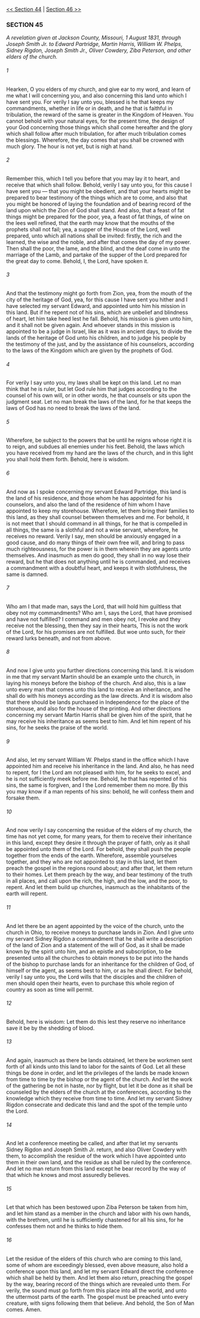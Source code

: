 [<< Section 44](Section%2044)  |  [Section 46 >>](Section%2046)

### SECTION 45

*A revelation given at Jackson County, Missouri, 1 August 1831, through Joseph Smith Jr. to Edward Partridge, Martin Harris, William W. Phelps, Sidney Rigdon, Joseph Smith Jr., Oliver Cowdery, Ziba Peterson, and other elders of the church.*

###### 1
Hearken, O you elders of my church, and give ear to my word, and learn of me what I will concerning you, and also concerning this land unto which I have sent you. For verily I say unto you, blessed is he that keeps my commandments, whether in life or in death, and he that is faithful in tribulation, the reward of the same is greater in the Kingdom of Heaven. You cannot behold with your natural eyes, for the present time, the design of your God concerning those things which shall come hereafter and the glory which shall follow after much tribulation, for after much tribulation comes the blessings. Wherefore, the day comes that you shall be crowned with much glory. The hour is not yet, but is nigh at hand.

###### 2
Remember this, which I tell you before that you may lay it to heart, and receive that which shall follow. Behold, verily I say unto you, for this cause I have sent you — that you might be obedient, and that your hearts might be prepared to bear testimony of the things which are to come, and also that you might be honored of laying the foundation and of bearing record of the land upon which the Zion of God shall stand. And also, that a feast of fat things might be prepared for the poor, yea, a feast of fat things, of wine on the lees well refined, that the earth may know that the mouths of the prophets shall not fail; yea, a supper of the House of the Lord, well prepared, unto which all nations shall be invited: firstly, the rich and the learned, the wise and the noble, and after that comes the day of my power. Then shall the poor, the lame, and the blind, and the deaf come in unto the marriage of the Lamb, and partake of the supper of the Lord prepared for the great day to come. Behold, I, the Lord, have spoken it.

###### 3
And that the testimony might go forth from Zion, yea, from the mouth of the city of the heritage of God, yea, for this cause I have sent you hither and I have selected my servant Edward, and appointed unto him his mission in this land. But if he repent not of his sins, which are unbelief and blindness of heart, let him take heed lest he fall. Behold, his mission is given unto him, and it shall not be given again. And whoever stands in this mission is appointed to be a judge in Israel, like as it was in ancient days, to divide the lands of the heritage of God unto his children, and to judge his people by the testimony of the just, and by the assistance of his counselors, according to the laws of the Kingdom which are given by the prophets of God.

###### 4
For verily I say unto you, my laws shall be kept on this land. Let no man think that he is ruler, but let God rule him that judges according to the counsel of his own will, or in other words, he that counsels or sits upon the judgment seat. Let no man break the laws of the land, for he that keeps the laws of God has no need to break the laws of the land.

###### 5
Wherefore, be subject to the powers that be until he reigns whose right it is to reign, and subdues all enemies under his feet. Behold, the laws which you have received from my hand are the laws of the church, and in this light you shall hold them forth. Behold, here is wisdom.

###### 6
And now as I spoke concerning my servant Edward Partridge, this land is the land of his residence, and those whom he has appointed for his counselors, and also the land of the residence of him whom I have appointed to keep my storehouse. Wherefore, let them bring their families to this land, as they shall counsel between themselves and me. For behold, it is not meet that I should command in all things, for he that is compelled in all things, the same is a slothful and not a wise servant, wherefore, he receives no reward. Verily I say, men should be anxiously engaged in a good cause, and do many things of their own free will, and bring to pass much righteousness, for the power is in them wherein they are agents unto themselves. And inasmuch as men do good, they shall in no way lose their reward, but he that does not anything until he is commanded, and receives a commandment with a doubtful heart, and keeps it with slothfulness, the same is damned.

###### 7
Who am I that made man, says the Lord, that will hold him guiltless that obey not my commandments? Who am I, says the Lord, that have promised and have not fulfilled? I command and men obey not, I revoke and they receive not the blessing, then they say in their hearts, This is not the work of the Lord, for his promises are not fulfilled. But woe unto such, for their reward lurks beneath, and not from above.

###### 8
And now I give unto you further directions concerning this land. It is wisdom in me that my servant Martin should be an example unto the church, in laying his moneys before the bishop of the church. And also, this is a law unto every man that comes unto this land to receive an inheritance, and he shall do with his moneys according as the law directs. And it is wisdom also that there should be lands purchased in Independence for the place of the storehouse, and also for the house of the printing. And other directions concerning my servant Martin Harris shall be given him of the spirit, that he may receive his inheritance as seems best to him. And let him repent of his sins, for he seeks the praise of the world.

###### 9
And also, let my servant William W. Phelps stand in the office which I have appointed him and receive his inheritance in the land. And also, he has need to repent, for I the Lord am not pleased with him, for he seeks to excel, and he is not sufficiently meek before me. Behold, he that has repented of his sins, the same is forgiven, and I the Lord remember them no more. By this you may know if a man repents of his sins: behold, he will confess them and forsake them.

###### 10
And now verily I say concerning the residue of the elders of my church, the time has not yet come, for many years, for them to receive their inheritance in this land, except they desire it through the prayer of faith, only as it shall be appointed unto them of the Lord. For behold, they shall push the people together from the ends of the earth. Wherefore, assemble yourselves together, and they who are not appointed to stay in this land, let them preach the gospel in the regions round about; and after that, let them return to their homes. Let them preach by the way, and bear testimony of the truth in all places, and call upon the rich, the high, and the low, and the poor, to repent. And let them build up churches, inasmuch as the inhabitants of the earth will repent.

###### 11
And let there be an agent appointed by the voice of the church, unto the church in Ohio, to receive moneys to purchase lands in Zion. And I give unto my servant Sidney Rigdon a commandment that he shall write a description of the land of Zion and a statement of the will of God, as it shall be made known by the spirit unto him, and an epistle and subscription, to be presented unto all the churches to obtain moneys to be put into the hands of the bishop to purchase lands for an inheritance for the children of God, of himself or the agent, as seems best to him, or as he shall direct. For behold, verily I say unto you, the Lord wills that the disciples and the children of men should open their hearts, even to purchase this whole region of country as soon as time will permit.

###### 12
Behold, here is wisdom: Let them do this lest they reserve no inheritance save it be by the shedding of blood.

###### 13
And again, inasmuch as there be lands obtained, let there be workmen sent forth of all kinds unto this land to labor for the saints of God. Let all these things be done in order, and let the privileges of the lands be made known from time to time by the bishop or the agent of the church. And let the work of the gathering be not in haste, nor by flight, but let it be done as it shall be counseled by the elders of the church at the conferences, according to the knowledge which they receive from time to time. And let my servant Sidney Rigdon consecrate and dedicate this land and the spot of the temple unto the Lord.

###### 14
And let a conference meeting be called, and after that let my servants Sidney Rigdon and Joseph Smith Jr. return, and also Oliver Cowdery with them, to accomplish the residue of the work which I have appointed unto them in their own land, and the residue as shall be ruled by the conference. And let no man return from this land except he bear record by the way of that which he knows and most assuredly believes.

###### 15
Let that which has been bestowed upon Ziba Peterson be taken from him, and let him stand as a member in the church and labor with his own hands, with the brethren, until he is sufficiently chastened for all his sins, for he confesses them not and he thinks to hide them.

###### 16
Let the residue of the elders of this church who are coming to this land, some of whom are exceedingly blessed, even above measure, also hold a conference upon this land, and let my servant Edward direct the conference which shall be held by them. And let them also return, preaching the gospel by the way, bearing record of the things which are revealed unto them. For verily, the sound must go forth from this place into all the world, and unto the uttermost parts of the earth. The gospel must be preached unto every creature, with signs following them that believe. And behold, the Son of Man comes. Amen.